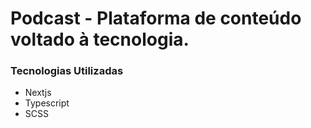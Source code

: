 # Podcast - Plataforma de conteúdo voltado à tecnologia. 

### Tecnologias Utilizadas
 - Nextjs
 - Typescript
 - SCSS 